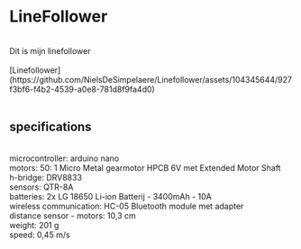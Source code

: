 # LineFollower
<br />
Dit is mijn linefollower
<br />
<br />
[Linefollower](https://github.com/NielsDeSimpelaere/Linefollower/assets/104345644/927f3bf6-f4b2-4539-a0e8-781d8f9fa4d0)

<br />
<br />
  
## specifications
<br />
microcontroller: arduino nano
<br />
motors: 50: 1 Micro Metal gearmotor HPCB 6V met Extended Motor Shaft 
<br />
h-bridge: DRV8833
<br />
sensors: QTR-8A
<br />
batteries:  2x LG 18650 Li-ion Batterij - 3400mAh - 10A
<br />
wireless communication: HC-05 Bluetooth module met adapter
<br />
distance sensor - motors: 10,3 cm
<br />
weight: 201 g
<br />
speed: 0,45 m/s
<br />
